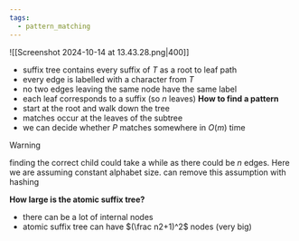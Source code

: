 ```yaml
---
tags:
  - pattern_matching
---
```

![[Screenshot 2024-10-14 at 13.43.28.png|400]]
- suffix tree contains every suffix of $T$ as a root to leaf path
- every edge is labelled with a character from $T$
- no two edges leaving the same node have the same label
- each leaf corresponds to a suffix (so $n$ leaves)
**How to find a pattern**
- start at the root and walk down the tree
- matches occur at the leaves of the subtree
- we can decide whether $P$ matches somewhere in $O(m)$ time
>[!warning]
finding the correct child could take a while as there could be $n$ edges. Here we are assuming constant alphabet size. can remove this assumption with hashing

**How large is the atomic suffix tree?**
- there can be a lot of internal nodes
- atomic suffix tree can have $(\frac n2+1)^2$ nodes (very big)